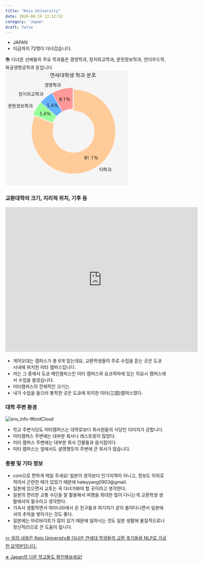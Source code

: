 ```yaml
---
title: "Keio University"
date: 2020-08-19 13:12:52
category: 'Japan'
draft: false
---
```



* JAPAN
* 지금까지 72명이 다녀갔습니다. 

📚 다녀온 선배들의 주요 학과들은 경영학과, 정치외교학과, 문헌정보학과, 언더우드학, 화공생명공학과 등입니다
![department-info](../plots/JP000011.png)
### 교환대학의 크기, 지리적 위치, 기후 등
<iframe
width="600"
height="450"
frameborder="0" style="border:0"
src="https://www.google.com/maps/embed/v1/place?key=AIzaSyC9e1AME-pVmWC4hBpFdu5S4dKzyepa3HQ&q=Keio+University&center=35.6489643,139.7429376&zoom=14" allowfullscreen>
</iframe>

* 게이오대는 캠퍼스가 총 6개 있는데요, 교환학생들이 주로 수업을 듣는 곳은 도쿄 시내에 위치한 미타 캠퍼스입니다.
* 저는 그 중에서 도쿄 메인캠퍼스인 미타 캠퍼스와 요코하마에 있는 히요시 캠퍼스에서 수업을 들었습니다.
* 미타캠퍼스의 전체적인 크기는.
* 내가 수업을 들으러 통학한 곳은 도쿄에 위치한 미타(三田)캠퍼스였다.


### 대학 주변 환경

![env_info-WordCloud](../univ_wordclouds_okt/env_info/JP000011_env_info_okt.png)

* 학교 주변식당도 미타캠퍼스는 대학로보다 회사원들의 식당인 이미지가 강합니다.
* 미타캠퍼스 주변에는 대부분 회사나 레스토랑이 많았다.
* 미타 캠퍼스 주변에는 대부분 회사 건물들과 음식점이다.
* 미타 캠퍼스는 앞에서도 설명했듯이 주변에 큰 회사가 많습니다.


### 총평 및 기타 정보 
* com으로 편하게 메일 주세요! 일본이 생각보다 인기지역이 아니고, 정보도 의외로 적어서 곤란한 때가 있었기 때문에 haleyyang0903@gmail.
* 일본에 있으면서 교토는 꼭 다녀가봐야 할 곳이라고 생각한다.
* 일본의 편리한 교통 수단을 잘 활용해서 여행을 최대한 많이 다니는게 교환학생 생활에서의 필수라고 생각한다.
* 기숙사 생활하면서 여러나라에서 온 친구들과 여기저기 같이 돌아다니면서 일본에서의 추억을 쌓아가는 것도 좋다.
* 일본에는 아르바이트가 많이 있기 때문에 일하시는 것도 일본 생활에 물질적으로나 정신적(!)으로 큰 도움이 됩니다.


[✏️ 위의 내용은 Keio University를 다녀온 연세대 학생들의 교환 후기들을 NLP로 가공한 요약본입니다.](http://oia.yonsei.ac.kr/partner/expReport.asp?ucode=JP000011&bgbn=A)

[✈️ Japan의 다른 학교들도 확인해보세요!](https://yonsei-exchange.netlify.app/?category=Japan)
